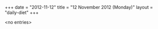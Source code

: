 +++
date = "2012-11-12"
title = "12 November 2012 (Monday)"
layout = "daily-diet"
+++

<p>&lt;no entries&gt;</p>